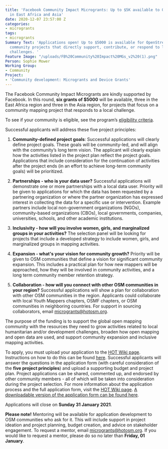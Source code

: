```yaml
---
title: 'Facebook Community Impact Microgrants: Up to $5K available to OSM communities
  in East Africa and Asia'
date: 2020-12-07 23:57:00 Z
categories:
- microgrants
tags:
- microgrants
Summary Text: 'Applications open! Up to $5000 is available for OpenStreetMap (OSM)
  community projects that directly support, contribute, or respond to local humanitarian/development
  challenges. '
Feature Image: "/uploads/FB%20Community%20Impact%20MGs_v2%20(1).png"
Person: Sophie Mower
Working Group:
- Community
Project:
- 'Community development: Microgrants and Device Grants'
---
```


The Facebook Community Impact Microgrants are kindly supported by Facebook. In this round, **six grants of $5000** will be available, three in the East Africa region and three in the Asia region, for projects that focus on a community mapping project that responds to a local challenge. 

To see if your community is eligible, see the program’s [eligibility criteria](https://docs.google.com/document/d/1eTgtc4iGo3rT9G61tZyIkakITRN_ncvTUy0cXhyxVOE/edit?usp=sharing).

Successful applicants will address these five project principles: 
 
1. **Community-defined project goals**: Successful applications will clearly define project goals. These goals will be community-led, and will align with the community’s long term vision. The applicant will clearly explain how the activities listed in the project plan reflect the project goals. Applications that include consideration for the continuation of activities after the project ends (in an effort to achieve long-term community goals) will be prioritized. 

2. **Partnerships - who is your data user?** Successful applications will demonstrate one or more partnerships with a local data user. Priority will be given to applications for which the data has been requested by a partnering organization or where the partner organization has expressed interest in collecting the data for a specific use or intervention. Example partners include local non-government organizations (NGOs), community-based organizations (CBOs), local governments, companies, universities, schools, and other academic institutions. 

3. **Inclusivity - how will you involve women, girls, and marginalized groups in your activities?** The selection panel will be looking for projects that include a developed strategy to include women, girls, and marginalized groups in mapping activities. 

4. **Expansion - what's your vision for community growth?** Priority will be given to OSM communities that define a vision for significant community expansion. This includes a practical plan for how new mappers will be approached, how they will be involved in community activities, and a long term community member retention strategy. 

5. **Collaboration - how will you connect with other OSM communities in your region?** Successful applications will show a plan for collaboration with other OSM communities in the region. Applicants could collaborate with local Youth Mappers chapters, OSMF chapters, or OSM communities in neighboring countries. For support in sourcing collaborators, email [microgrants@hotosm.org](mailto:microgrants@hotosm.org). 

The purpose of the funding is to support the global open mapping community with the resources they need to grow activities related to local humanitarian and/or development challenges, broaden how open mapping and open data are used, and support community expansion and inclusive mapping activities. 

To apply, you must upload your application to the [HOT Wiki page](https://wiki.openstreetmap.org/wiki/Humanitarian_OSM_Team/HOT_Microgrants/Community_Impact_Microgrants_2021). Instructions on how to do this can be found [here](https://www.youtube.com/watch?v=_9wF0qSx61Q&feature=youtu.be). Successful applicants will answer the questions in the application form (with careful consideration of the **five project principles**) and upload a supporting budget and project plan. Project applications can be shared, commented up, and endorsed by other community members - all of which will be taken into consideration during the project selection. For more information about the application process and the full application form, visit the [HOT Wiki page](https://wiki.openstreetmap.org/wiki/Humanitarian_OSM_Team/HOT_Microgrants/Community_Impact_Microgrants_2021). [A downloadable version of the application form can be found here](https://drive.google.com/file/d/1X_-ue88y02V3QzGsu0qIFvjqAnVTjBeZ/view?usp=sharing).

Applications will close on **Sunday 31 January 2021**.

**Please note!** Mentoring will be available for application development to OSM communities who ask for it. This will include support in project ideation and project planning, budget creation, and advice on stakeholder engagement. To request a mentor, email [microgrants@hotosm.org](mailto:microgrants@hotosm.org). If you would like to request a mentor, please do so no later than **Friday, 01 January**.